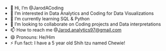 - 👋 Hi, I’m @JarodACoding
- 👀 I’m interested in Data Analytics and Coding for Data Visualizations
- 🌱 I’m currently learning SQL & Python
- 💞️ I’m looking to collaborate on Coding projects and Data interpretations 
- 📫 How to reach me @Jarod.analytics97@gmail.com
- 😄 Pronouns: He/Him
- ⚡ Fun fact: I have a 5 year old Shih tzu named Chewie!

<!---
JarodACoding/JarodACoding is a ✨ special ✨ repository because its `README.md` (this file) appears on your GitHub profile.
You can click the Preview link to take a look at your changes.
--->
